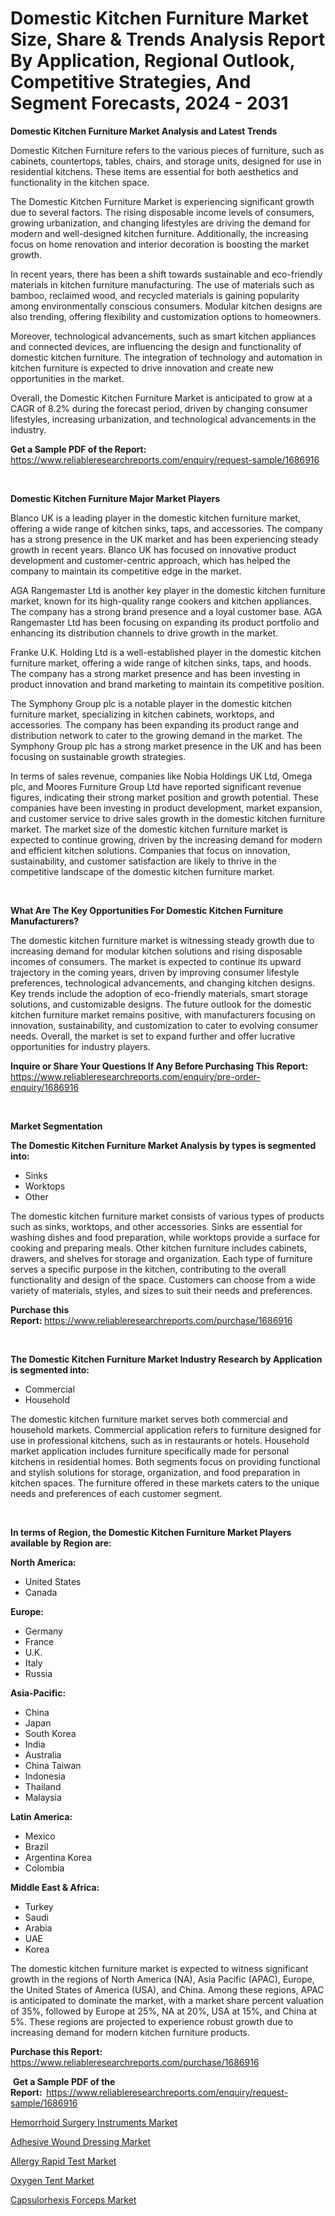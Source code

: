 <p><h1>Domestic Kitchen Furniture Market Size, Share & Trends Analysis Report By Application, Regional Outlook, Competitive Strategies, And Segment Forecasts, 2024 - 2031</h1></p><p><strong>Domestic Kitchen Furniture Market Analysis and Latest Trends</strong></p>
<p><p>Domestic Kitchen Furniture refers to the various pieces of furniture, such as cabinets, countertops, tables, chairs, and storage units, designed for use in residential kitchens. These items are essential for both aesthetics and functionality in the kitchen space.</p><p>The Domestic Kitchen Furniture Market is experiencing significant growth due to several factors. The rising disposable income levels of consumers, growing urbanization, and changing lifestyles are driving the demand for modern and well-designed kitchen furniture. Additionally, the increasing focus on home renovation and interior decoration is boosting the market growth.</p><p>In recent years, there has been a shift towards sustainable and eco-friendly materials in kitchen furniture manufacturing. The use of materials such as bamboo, reclaimed wood, and recycled materials is gaining popularity among environmentally conscious consumers. Modular kitchen designs are also trending, offering flexibility and customization options to homeowners.</p><p>Moreover, technological advancements, such as smart kitchen appliances and connected devices, are influencing the design and functionality of domestic kitchen furniture. The integration of technology and automation in kitchen furniture is expected to drive innovation and create new opportunities in the market.</p><p>Overall, the Domestic Kitchen Furniture Market is anticipated to grow at a CAGR of 8.2% during the forecast period, driven by changing consumer lifestyles, increasing urbanization, and technological advancements in the industry.</p></p>
<p><strong>Get a Sample PDF of the Report:&nbsp;</strong> <a href="https://www.reliableresearchreports.com/enquiry/request-sample/1686916">https://www.reliableresearchreports.com/enquiry/request-sample/1686916</a></p>
<p>&nbsp;</p>
<p><strong>Domestic Kitchen Furniture Major Market Players</strong></p>
<p><p>Blanco UK is a leading player in the domestic kitchen furniture market, offering a wide range of kitchen sinks, taps, and accessories. The company has a strong presence in the UK market and has been experiencing steady growth in recent years. Blanco UK has focused on innovative product development and customer-centric approach, which has helped the company to maintain its competitive edge in the market.</p><p>AGA Rangemaster Ltd is another key player in the domestic kitchen furniture market, known for its high-quality range cookers and kitchen appliances. The company has a strong brand presence and a loyal customer base. AGA Rangemaster Ltd has been focusing on expanding its product portfolio and enhancing its distribution channels to drive growth in the market.</p><p>Franke U.K. Holding Ltd is a well-established player in the domestic kitchen furniture market, offering a wide range of kitchen sinks, taps, and hoods. The company has a strong market presence and has been investing in product innovation and brand marketing to maintain its competitive position.</p><p>The Symphony Group plc is a notable player in the domestic kitchen furniture market, specializing in kitchen cabinets, worktops, and accessories. The company has been expanding its product range and distribution network to cater to the growing demand in the market. The Symphony Group plc has a strong market presence in the UK and has been focusing on sustainable growth strategies.</p><p>In terms of sales revenue, companies like Nobia Holdings UK Ltd, Omega plc, and Moores Furniture Group Ltd have reported significant revenue figures, indicating their strong market position and growth potential. These companies have been investing in product development, market expansion, and customer service to drive sales growth in the domestic kitchen furniture market. The market size of the domestic kitchen furniture market is expected to continue growing, driven by the increasing demand for modern and efficient kitchen solutions. Companies that focus on innovation, sustainability, and customer satisfaction are likely to thrive in the competitive landscape of the domestic kitchen furniture market.</p></p>
<p>&nbsp;</p>
<p><strong>What Are The Key Opportunities For Domestic Kitchen Furniture Manufacturers?</strong></p>
<p><p>The domestic kitchen furniture market is witnessing steady growth due to increasing demand for modular kitchen solutions and rising disposable incomes of consumers. The market is expected to continue its upward trajectory in the coming years, driven by improving consumer lifestyle preferences, technological advancements, and changing kitchen designs. Key trends include the adoption of eco-friendly materials, smart storage solutions, and customizable designs. The future outlook for the domestic kitchen furniture market remains positive, with manufacturers focusing on innovation, sustainability, and customization to cater to evolving consumer needs. Overall, the market is set to expand further and offer lucrative opportunities for industry players.</p></p>
<p><strong>Inquire or Share Your Questions If Any Before Purchasing This Report:</strong> <a href="https://www.reliableresearchreports.com/enquiry/pre-order-enquiry/1686916">https://www.reliableresearchreports.com/enquiry/pre-order-enquiry/1686916</a></p>
<p>&nbsp;</p>
<p><strong>Market Segmentation</strong></p>
<p><strong>The Domestic Kitchen Furniture Market Analysis by types is segmented into:</strong></p>
<p><ul><li>Sinks</li><li>Worktops</li><li>Other</li></ul></p>
<p><p>The domestic kitchen furniture market consists of various types of products such as sinks, worktops, and other accessories. Sinks are essential for washing dishes and food preparation, while worktops provide a surface for cooking and preparing meals. Other kitchen furniture includes cabinets, drawers, and shelves for storage and organization. Each type of furniture serves a specific purpose in the kitchen, contributing to the overall functionality and design of the space. Customers can choose from a wide variety of materials, styles, and sizes to suit their needs and preferences.</p></p>
<p><strong>Purchase this Report:&nbsp;</strong><a href="https://www.reliableresearchreports.com/purchase/1686916">https://www.reliableresearchreports.com/purchase/1686916</a></p>
<p>&nbsp;</p>
<p><strong>The Domestic Kitchen Furniture Market Industry Research by Application is segmented into:</strong></p>
<p><ul><li>Commercial</li><li>Household</li></ul></p>
<p><p>The domestic kitchen furniture market serves both commercial and household markets. Commercial application refers to furniture designed for use in professional kitchens, such as in restaurants or hotels. Household market application includes furniture specifically made for personal kitchens in residential homes. Both segments focus on providing functional and stylish solutions for storage, organization, and food preparation in kitchen spaces. The furniture offered in these markets caters to the unique needs and preferences of each customer segment.</p></p>
<p>&nbsp;</p>
<p><strong>In terms of Region, the Domestic Kitchen Furniture Market Players available by Region are:</strong></p>
<p>
    <p> <strong> North America: </strong>
        <ul>
            <li>United States</li>
            <li>Canada</li>
        </ul>
        </p> 
    <p> <strong> Europe: </strong>
        <ul>
            <li>Germany</li>
            <li>France</li>
            <li>U.K.</li>
            <li>Italy</li>
            <li>Russia</li>
        </ul>
        </p> 
    <p> <strong> Asia-Pacific: </strong>
        <ul>
            <li>China</li>
            <li>Japan</li>
            <li>South Korea</li>
            <li>India</li>
            <li>Australia</li>
            <li>China Taiwan</li>
            <li>Indonesia</li>
            <li>Thailand</li>
            <li>Malaysia</li>
        </ul>
        </p> 
    <p> <strong> Latin America: </strong>
        <ul>
            <li>Mexico</li>
            <li>Brazil</li>
            <li>Argentina Korea</li>
            <li>Colombia</li>
        </ul>
        </p> 
    <p> <strong> Middle East & Africa: </strong>
        <ul>
            <li>Turkey</li>
            <li>Saudi</li>
            <li>Arabia</li>
            <li>UAE</li>
            <li>Korea</li>
        </ul>
    </p>
    </p>
<p><p>The domestic kitchen furniture market is expected to witness significant growth in the regions of North America (NA), Asia Pacific (APAC), Europe, the United States of America (USA), and China. Among these regions, APAC is anticipated to dominate the market, with a market share percent valuation of 35%, followed by Europe at 25%, NA at 20%, USA at 15%, and China at 5%. These regions are projected to experience robust growth due to increasing demand for modern kitchen furniture products.</p></p>
<p><strong>Purchase this Report: </strong><a href="https://www.reliableresearchreports.com/purchase/1686916">https://www.reliableresearchreports.com/purchase/1686916</a></p>
<p>&nbsp;<strong>Get a Sample PDF of the Report:&nbsp;&nbsp;</strong><a href="https://www.reliableresearchreports.com/enquiry/request-sample/1686916">https://www.reliableresearchreports.com/enquiry/request-sample/1686916</a></p>
<p><strong></strong></p>
<p><p><a href="https://medium.com/@kathyfisher51/hemorrhoid-surgery-instruments-market-size-cagr-trends-2024-2030-958bd0e96697">Hemorrhoid Surgery Instruments Market</a></p><p><a href="https://medium.com/@kathyfisher51/adhesive-wound-dressing-market-furnishes-information-on-market-share-market-trends-and-market-45f3fc0a7bf8">Adhesive Wound Dressing Market</a></p><p><a href="https://medium.com/@jessicaholland33/allergy-rapid-test-market-outlook-industry-overview-and-forecast-2024-to-2031-432dbc416255">Allergy Rapid Test Market</a></p><p><a href="https://medium.com/@jessicaholland33/oxygen-tent-market-share-evolution-and-market-growth-trends-2024-2031-1948e77a0a32">Oxygen Tent Market</a></p><p><a href="https://medium.com/@joanobrien1990/analyzing-capsulorhexis-forceps-market-global-industry-perspective-and-forecast-2024-to-2031-b62fb5b205c6">Capsulorhexis Forceps Market</a></p></p>